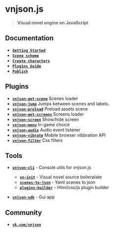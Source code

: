 # vnjson.js
> __Visual novel engine on JavaScript__


## Documentation
* [__`Getting Started`__](https://github.com/vnjson/vnjson.js/blob/master/docs/en-US/v0.9.0/Getting-Started.md)
* [__`Scene scheme`__](https://github.com/vnjson/vnjson.js/blob/master/docs/en-US/v0.9.0/Scene-scheme.md)
* [__`Create characters`__](https://github.com/vnjson/vnjson.js/blob/master/docs/en-US/v0.9.0/Create-characters.md)
* [__`Plugins Guide`__](https://github.com/vnjson/vnjson.js/blob/master/docs/en-US/v0.9.0/Plugins-guide.md)
* [__`Publish`__](https://github.com/vnjson/vnjson.js/blob/master/docs/en-US/v0.9.0/Publish.md)


## Plugins
* [__`vnjson-get-scene`__](https://github.com/vnjson/vnjson-get-scene) Scenes loader
* [__`vnjson-jump`__](https://github.com/vnjson/vnjson-jump) Jumps between scenes and labels. 
* [__`vnjson-preload`__](https://github.com/vnjson/vnjson-preload) Preload assets scene 
* [__`vnjson-get-screens`__](https://github.com/vnjson/vnjson-get-screens) Screens loader
* [__`vnjson-screen`__](https://github.com/vnjson/vnjson-screen) Show/hide screen
* [__`vnjson-menu`__](https://github.com/vnjson/vnjson-menu) In-game choice
* [__`vnjson-audio`__](https://github.com/vnjson/vnjson-audio) Audio event listener
* [__`vnjson-vibrate`__](https://github.com/vnjson/vnjson-vibrate) Mobile browser vibbration API
* [__`vnjson-filter`__](https://github.com/vnjson/vnjson-filter) Css filters

## Tools
* [__`vnjson-cli`__](https://github.com/vnjson/vnjson-cli) -  Console utils for vnjson.js
  * [__`vn-init`__](https://github.com/vnjson/vn-init) - Visual novel source boilerplate 
  * [__`scenes-to-json`__](https://github.com/vnjson/scenes-to-json) - Yaml scenes to json
  * [__`plugins-builder`__](https://github.com/vnjson/plugins-builder) - Html/css/js plugin builder

* [__`vnjson-sdk`__](https://github.com/vnjson/vnjson-sdk) -  Gui app

## Community
* [__`vk.com/vnjson`__](https://vk.com/vnjson)
